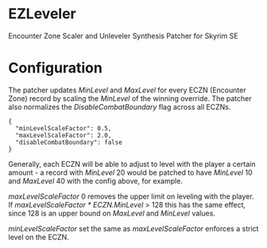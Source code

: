 # EZLeveler
Encounter Zone Scaler and Unleveler Synthesis Patcher for Skyrim SE

# Configuration
The patcher updates *MinLevel* and *MaxLevel* for every ECZN (Encounter Zone) record by scaling the *MinLevel* of the winning override. The patcher also normalizes the *DisableCombatBoundary* flag across all ECZNs.
```
{
  "minLevelScaleFactor": 0.5,
  "maxLevelScaleFactor": 2.0,
  "disableCombatBoundary": false
}
```
Generally, each ECZN will be able to adjust to level with the player a certain amount - a record with *MinLevel* 20 would be patched to have *MinLevel* 10 and *MaxLevel* 40 with the config above, for example.

*maxLevelScaleFactor* 0 removes the upper limit on leveling with the player. If *maxLevelScaleFactor * ECZN.MinLevel* > 128 this has the same effect, since 128 is an upper bound on *MaxLevel* and *MinLevel* values.

*minLevelScaleFactor* set the same as *maxLevelScaleFactor* enforces a strict level on the ECZN.
